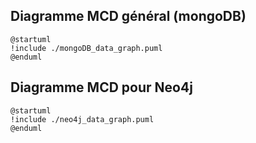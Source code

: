 ## Diagramme MCD général (mongoDB)


```plantuml
@startuml
!include ./mongoDB_data_graph.puml
@enduml
```

## Diagramme MCD pour Neo4j

```plantuml
@startuml
!include ./neo4j_data_graph.puml
@enduml
```
